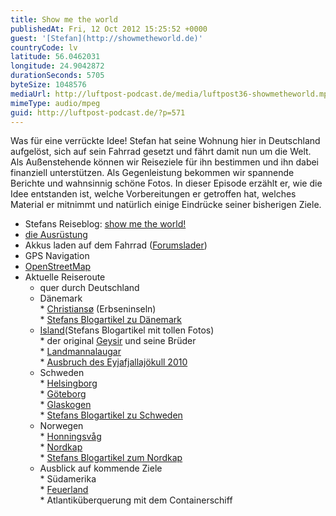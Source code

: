 ```yaml
---
title: Show me the world
publishedAt: Fri, 12 Oct 2012 15:25:52 +0000
guest: '[Stefan](http://showmetheworld.de)'
countryCode: lv
latitude: 56.0462031
longitude: 24.9042872
durationSeconds: 5705
byteSize: 1048576
mediaUrl: http://luftpost-podcast.de/media/luftpost36-showmetheworld.mp3
mimeType: audio/mpeg
guid: http://luftpost-podcast.de/?p=571
---
```


Was für eine verrückte Idee! Stefan hat seine Wohnung hier in Deutschland aufgelöst, sich auf sein Fahrrad gesetzt und fährt damit nun um die Welt. Als Außenstehende können wir Reiseziele für ihn bestimmen und ihn dabei finanziell unterstützen. Als Gegenleistung bekommen wir spannende Berichte und wahnsinnig schöne Fotos. In dieser Episode erzählt er, wie die Idee entstanden ist, welche Vorbereitungen er getroffen hat, welches Material er mitnimmt und natürlich einige Eindrücke seiner bisherigen Ziele. 
* Stefans Reiseblog: [show me the world!](http://showmetheworld.de/)
* [die Ausrüstung](http://showmetheworld.de/info)
* Akkus laden auf dem Fahrrad ([Forumslader](http://www.forumslader.de/))
* GPS Navigation
* [OpenStreetMap](http://www.openstreetmap.org/)
* Aktuelle Reiseroute  
   * quer durch Deutschland  
   * Dänemark  
         * [Christiansø](http://de.wikipedia.org/wiki/Christians%C3%B8) (Erbseninseln)  
         * [Stefans Blogartikel zu Dänemark](http://showmetheworld.de/places%5F28)  
   * [Island](http://showmetheworld.de/tour%5Fdetails%5Ficeland%5F2010)(Stefans Blogartikel mit tollen Fotos)  
         * der original [Geysir](http://de.wikipedia.org/wiki/Geysir) und seine Brüder  
         * [Landmannalaugar](http://de.wikipedia.org/wiki/Landmannalaugar)  
         * [Ausbruch des Eyjafjallajökull 2010](http://de.wikipedia.org/wiki/Ausbruch%5Fdes%5FEyjafjallaj%C3%B6kull%5F2010)  
   * Schweden  
         * [Helsingborg](http://de.wikipedia.org/wiki/Helsingborg)  
         * [Göteborg](http://de.wikipedia.org/wiki/G%C3%B6teborg)  
         * [Glaskogen](http://de.wikipedia.org/wiki/Glaskogen)  
         * [Stefans Blogartikel zu Schweden](http://showmetheworld.de/places%5F1)  
   * Norwegen  
         * [Honningsvåg](http://de.wikipedia.org/wiki/Honningsv%C3%A5g)  
         * [Nordkap](http://de.wikipedia.org/wiki/Nordkap)  
         * [Stefans Blogartikel zum Nordkap](http://showmetheworld.de/places%5F122)  
   * Ausblick auf kommende Ziele  
         * Südamerika  
         * [Feuerland](http://de.wikipedia.org/wiki/Feuerland)  
         * Atlantiküberquerung mit dem Containerschiff
